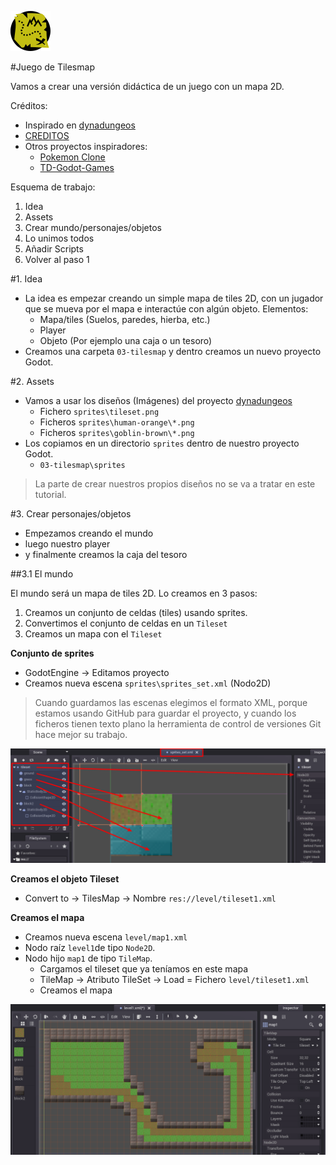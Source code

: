 
![logo](../../games/03-tilesmap/icon.png)

#Juego de Tilesmap

Vamos a crear una versión didáctica de un juego con un mapa 2D.

Créditos:

* Inspirado en [dynadungeos](https://github.com/akien-mga/dynadungeons)
* [CREDITOS](./CREDITS.txt)
* Otros proyectos inspiradores:
    * [Pokemon Clone](https://github.com/MarianoGnu/Pokemon-Tutorials)
    * [TD-Godot-Games](https://github.com/TutorialDoctor/TD-Godot-Games)

Esquema de trabajo:

1. Idea
2. Assets
3. Crear mundo/personajes/objetos
4. Lo unimos todos
5. Añadir Scripts
6. Volver al paso 1

#1. Idea

* La idea es empezar creando un simple mapa de tiles 2D, con un jugador que
se mueva por el mapa e interactúe con algún objeto. Elementos:
    * Mapa/tiles (Suelos, paredes, hierba, etc.)
    * Player
    * Objeto (Por ejemplo una caja o un tesoro)
* Creamos una carpeta `03-tilesmap` y dentro creamos un nuevo proyecto Godot.

#2. Assets

* Vamos a usar los diseños (Imágenes) del proyecto [dynadungeos](https://github.com/akien-mga/dynadungeons)
	* Fichero `sprites\tileset.png`
	* Ficheros `sprites\human-orange\*.png`
	* Ficheros `sprites\goblin-brown\*.png`
* Los copiamos en un directorio `sprites` dentro de nuestro proyecto Godot.
    * `03-tilesmap\sprites`

> La parte de crear nuestros propios diseños no se va a tratar en este tutorial.

#3. Crear personajes/objetos

* Empezamos creando el mundo
* luego nuestro player
* y finalmente creamos la caja del tesoro

##3.1 El mundo

El mundo será un mapa de tiles 2D. Lo creamos en 3 pasos:
1. Creamos un conjunto de celdas (tiles) usando sprites.
2. Convertimos el conjunto de celdas en un `Tileset`
3. Creamos un mapa con el `Tileset`

**Conjunto de sprites**

* GodotEngine -> Editamos proyecto
* Creamos nueva escena `sprites\sprites_set.xml` (Nodo2D)

> Cuando guardamos las escenas elegimos el formato XML, porque estamos usando 
GitHub para guardar el proyecto, y cuando los ficheros tienen texto plano
la herramienta de control de versiones Git hace mejor su trabajo.

![scene_sprites_set](./files/scene_sprites_set.png)

**Creamos el objeto Tileset**

* Convert to -> TilesMap -> Nombre `res://level/tileset1.xml`

**Creamos el mapa**
* Creamos nueva escena `level/map1.xml` 
* Nodo raíz `level1`de tipo `Node2D`.
* Nodo hijo `map1` de tipo `TileMap`.
    * Cargamos el tileset que ya teníamos en este mapa
    * TileMap -> Atributo TileSet -> Load = Fichero `level/tileset1.xml`
    * Creamos el mapa

![edit_map1](./files/edit_map1.png)


